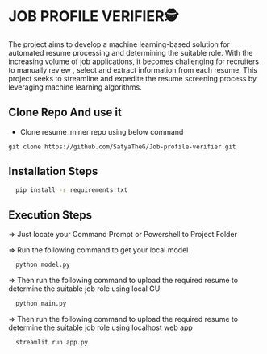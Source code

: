 # JOB PROFILE VERIFIER🕵️
The project aims to develop a machine learning-based solution for automated resume processing and determining the suitable role. With the increasing volume of job applications, it becomes challenging for recruiters to manually review , select and extract information from each resume. This project seeks to streamline and expedite the resume screening process by leveraging machine learning algorithms.

## Clone Repo And use it
* Clone resume_miner repo using below command
```git
git clone https://github.com/SatyaTheG/Job-profile-verifier.git
```

## Installation Steps

```bash
  pip install -r requirements.txt
```

## Execution Steps

=> Just locate your Command Prompt or Powershell to Project Folder

=> Run the following command to get your local model

```bash
  python model.py
```

=> Then run the following command to upload the required resume to determine the suitable job role using local GUI

```bash
  python main.py
```

=> Then run the following command to upload the required resume to determine the suitable job role using localhost web app

```bash
  streamlit run app.py
```
